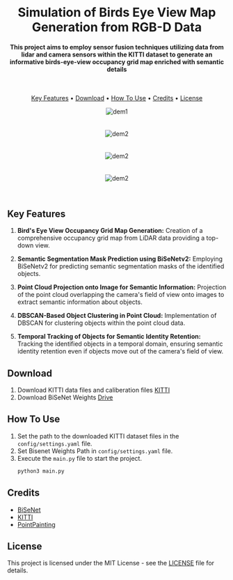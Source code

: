 
<h1 align="center">
  <br>
  <br>
  Simulation of Birds Eye View Map Generation from RGB-D Data
  <br>
</h1>

<h4 align="center">This project aims to employ sensor fusion techniques utilizing data from lidar and camera sensors within the KITTI dataset to generate an informative birds-eye-view occupancy grid map enriched with semantic details</h4>
<br>

<p align="center">
  <a href="#key-features">Key Features</a> •
  <a href="#download">Download</a> •
  <a href="#how-to-use">How To Use</a> •
  <a href="#credits">Credits</a> •
  <a href="#license">License</a>
</p>

<p align="center">
    <img src="assets/ou1.gif" alt="dem1">
    <br> 
    <br> 
    <br>
    <img src="assets/ou2.gif" alt="dem2">
    <br> 
    <br> 
    <br>
    <img src="assets/ou4.gif" alt="dem2">
    <br> 
    <br> 
    <br>
    <img src="assets/ou5.gif" alt="dem2">
</p>

<br>

## Key Features

1. **Bird's Eye View Occupancy Grid Map Generation:** Creation of a comprehensive occupancy grid map from LiDAR data providing a top-down view.
2. **Semantic Segmentation Mask Prediction using BiSeNetv2:** Employing BiSeNetv2 for predicting semantic segmentation masks of the identified objects.
  
3. **Point Cloud Projection onto Image for Semantic Information:** Projection of the point cloud overlapping the camera's field of view onto images to extract semantic information about objects.
  
4. **DBSCAN-Based Object Clustering in Point Cloud:** Implementation of DBSCAN for clustering objects within the point cloud data.
  
5. **Temporal Tracking of Objects for Semantic Identity Retention:** Tracking the identified objects in a temporal domain, ensuring semantic identity retention even if objects move out of the camera's field of view.


## Download
1. Download KITTI data files and caliberation files [KITTI](https://www.cvlibs.net/datasets/kitti/raw_data.php)
2. Download BiSeNet Weights [Drive](https://drive.google.com/file/d/10-WxqSmyFKW72_1D-2vwu7BzUFlCOwgb/view?usp=sharing)


## How To Use

1. Set the path to the downloaded KITTI dataset files in the `config/settings.yaml` file.
2. Set Bisenet Weights Path in `config/settings.yaml` file.
3. Execute the `main.py` file to start the project. 
    ```bash
    python3 main.py
    ```

## Credits
- [BiSeNet](https://arxiv.org/abs/2004.02147)
- [KITTI](https://www.cvlibs.net/datasets/kitti/raw_data.php)
- [PointPainting](https://github.com/AmrElsersy/PointPainting)

## License

This project is licensed under the MIT License - see the [LICENSE](LICENSE) file for details.





